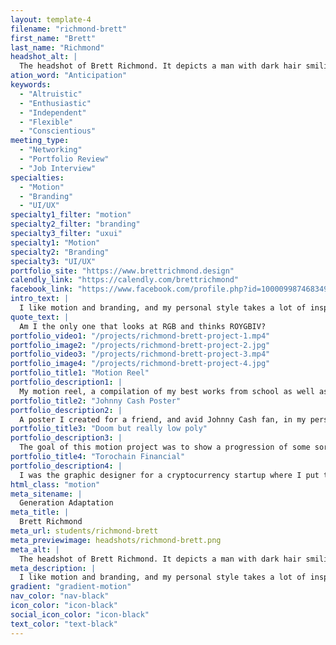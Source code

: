 ```yaml
---
layout: template-4
filename: "richmond-brett"
first_name: "Brett"
last_name: "Richmond"
headshot_alt: |
  The headshot of Brett Richmond. It depicts a man with dark hair smiling. He is wearing a dark shirt.
ation_word: "Anticipation"
keywords:
  - "Altruistic"
  - "Enthusiastic"
  - "Independent"
  - "Flexible"
  - "Conscientious"
meeting_type:
  - "Networking"
  - "Portfolio Review"
  - "Job Interview"
specialties:
  - "Motion"
  - "Branding"
  - "UI/UX"
specialty1_filter: "motion"
specialty2_filter: "branding"
specialty3_filter: "uxui"
specialty1: "Motion"
specialty2: "Branding"
specialty3: "UI/UX"
portfolio_site: "https://www.brettrichmond.design"
calendly_link: "https://calendly.com/brettrichmond"
facebook_link: "https://www.facebook.com/profile.php?id=100009987468349"
intro_text: |
  I like motion and branding, and my personal style takes a lot of inspiration from art-deco and Bauhaus. Bold designs that grab your attention are my favourite.
quote_text: |
  Am I the only one that looks at RGB and thinks ROYGBIV?
portfolio_video1: "/projects/richmond-brett-project-1.mp4"
portfolio_image2: "/projects/richmond-brett-project-2.jpg"
portfolio_video3: "/projects/richmond-brett-project-3.mp4"
portfolio_image4: "/projects/richmond-brett-project-4.jpg"
portfolio_title1: "Motion Reel"
portfolio_description1: |
  My motion reel, a compilation of my best works from school as well as a few small things I made on the side.
portfolio_title2: "Johnny Cash Poster"
portfolio_description2: |
  A poster I created for a friend, and avid Johnny Cash fan, in my personal style.
portfolio_title3: "Doom but really low poly"
portfolio_description3: |
  The goal of this motion project was to show a progression of some sort by using shapes animated to music. I did this by turning Doomguy into a circle and having him violently progress through demons.
portfolio_title4: "Torochain Financial"
portfolio_description4: |
  I was the graphic designer for a cryptocurrency startup where I put together all media and created templates for developers while working with marketing professionals.
html_class: "motion"
meta_sitename: |
  Generation Adaptation
meta_title: |
  Brett Richmond
meta_url: students/richmond-brett
meta_previewimage: headshots/richmond-brett.png
meta_alt: |
  The headshot of Brett Richmond. It depicts a man with dark hair smiling. He is wearing a dark shirt.
meta_description: |
  I like motion and branding, and my personal style takes a lot of inspiration from art-deco and Bauhaus. Bold designs that grab your attention are my favourite.
gradient: "gradient-motion"
nav_color: "nav-black"
icon_color: "icon-black"
social_icon_color: "icon-black"
text_color: "text-black"
---
```


